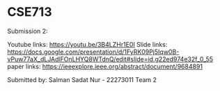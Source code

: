 # CSE713

Submission 2: 

Youtube links: https://youtu.be/3B4LZHr1E0I
Slide links: https://docs.google.com/presentation/d/1FyRK09Pj5Iqw0B-vPuw77aX_dLJAdlFOnLHYQ8WTdnQ/edit#slide=id.g22ed974e32f_0_55
paper links: https://ieeexplore.ieee.org/abstract/document/9684891

Submitted by: Salman Sadat Nur - 22273011
Team 2
